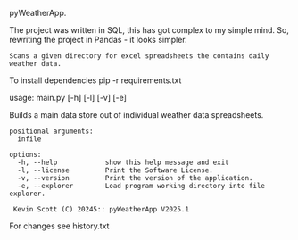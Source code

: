  pyWeatherApp.

The project was written in SQL, this has got complex to my simple mind.
So, rewriting the project in Pandas - it looks simpler.

    Scans a given directory for excel spreadsheets the contains daily weather data.


To install dependencies pip -r requirements.txt

usage: main.py [-h] [-l] [-v] [-e]

Builds a main data store out of individual weather data spreadsheets.

    positional arguments:
      infile

    options:
      -h, --help            show this help message and exit
      -l, --license         Print the Software License.
      -v, --version         Print the version of the application.
      -e, --explorer        Load program working directory into file explorer.

     Kevin Scott (C) 20245:: pyWeatherApp V2025.1

For changes see history.txt

